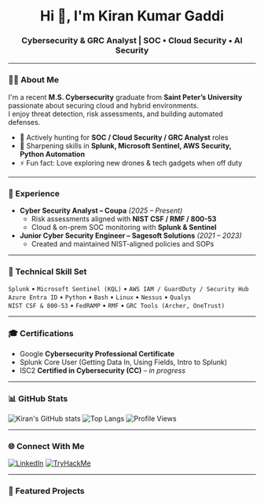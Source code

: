 <h1 align="center">Hi 👋, I'm Kiran Kumar Gaddi</h1>
<h3 align="center">Cybersecurity & GRC Analyst | SOC • Cloud Security • AI Security</h3>

---

### 👨‍💻 About Me
I'm a recent **M.S. Cybersecurity** graduate from **Saint Peter’s University** passionate about securing cloud and hybrid environments.  
I enjoy threat detection, risk assessments, and building automated defenses.

* 🔭 Actively hunting for **SOC / Cloud Security / GRC Analyst** roles  
* 🌱 Sharpening skills in **Splunk, Microsoft Sentinel, AWS Security, Python Automation**  
* ⚡ Fun fact: Love exploring new drones & tech gadgets when off duty

---

### 💼 Experience
* **Cyber Security Analyst – Coupa** *(2025 – Present)*  
  * Risk assessments aligned with **NIST CSF / RMF / 800-53**
  * Cloud & on-prem SOC monitoring with **Splunk & Sentinel**
* **Junior Cyber Security Engineer – Sagesoft Solutions** *(2021 – 2023)*  
  * Created and maintained NIST-aligned policies and SOPs

---

### 🧰 Technical Skill Set
`Splunk` • `Microsoft Sentinel (KQL)` • `AWS IAM / GuardDuty / Security Hub`  
`Azure Entra ID` • `Python` • `Bash` • `Linux` • `Nessus` • `Qualys`  
`NIST CSF & 800-53` • `FedRAMP` • `RMF` • `GRC Tools (Archer, OneTrust)`

---

### 🎓 Certifications
* Google **Cybersecurity Professional Certificate**  
* Splunk Core User (Getting Data In, Using Fields, Intro to Splunk)  
* ISC2 **Certified in Cybersecurity (CC)** – *in progress*

---

### 📊 GitHub Stats
![Kiran's GitHub stats](https://github-readme-stats.vercel.app/api?username=Kirankumar2887138&show_icons=true&theme=radical)
![Top Langs](https://github-readme-stats.vercel.app/api/top-langs/?username=Kirankumar2887138&layout=compact&theme=radical)
![Profile Views](https://komarev.com/ghpvc/?username=Kirankumar2887138&color=blue)

---

### 🌐 Connect With Me
[![LinkedIn](https://img.shields.io/badge/LinkedIn-Kiran%20Kumar%20Gaddi-blue?logo=linkedin)](https://www.linkedin.com/in/kirangaddi1119)
[![TryHackMe](https://img.shields.io/badge/TryHackMe-Kirankumar018-red?logo=tryhackme)](https://tryhackme.com/p/Kirankumar018)

---

### 📂 Featured Projects
<p align="left">
  <a href="https:
